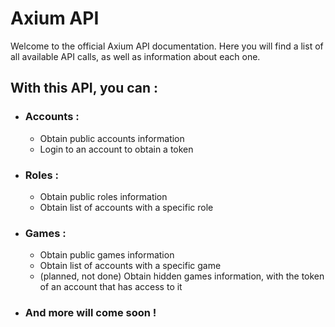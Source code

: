# Axium API

Welcome to the official Axium API documentation. Here you will find a list of all available API calls, as well as
information about each one.

## With this API, you can :

* ### Accounts :
    * Obtain public accounts information
    * Login to an account to obtain a token
* ### Roles :
    * Obtain public roles information
    * Obtain list of accounts with a specific role
* ### Games :
    * Obtain public games information
    * Obtain list of accounts with a specific game
    * (planned, not done) Obtain hidden games information, with the token of an account that has access to it
* ### And more will come soon !
